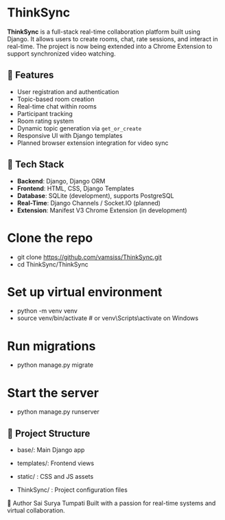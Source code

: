 # ThinkSync

**ThinkSync** is a full-stack real-time collaboration platform built using Django. It allows users to create rooms, chat, rate sessions, and interact in real-time. The project is now being extended into a Chrome Extension to support synchronized video watching.

## 🌟 Features

- User registration and authentication  
- Topic-based room creation  
- Real-time chat within rooms  
- Participant tracking  
- Room rating system  
- Dynamic topic generation via `get_or_create`  
- Responsive UI with Django templates  
- Planned browser extension integration for video sync  

## 🧠 Tech Stack

- **Backend**: Django, Django ORM  
- **Frontend**: HTML, CSS, Django Templates  
- **Database**: SQLite (development), supports PostgreSQL  
- **Real-Time**: Django Channels / Socket.IO (planned)  
- **Extension**: Manifest V3 Chrome Extension (in development)  

# Clone the repo
- git clone https://github.com/vamsiss/ThinkSync.git
- cd ThinkSync/ThinkSync

# Set up virtual environment
- python -m venv venv
- source venv/bin/activate  # or venv\\Scripts\\activate on Windows

# Run migrations
- python manage.py migrate

# Start the server
- python manage.py runserver

## 📂 Project Structure
- base/: Main Django app

- templates/: Frontend views

- static/ : CSS and JS assets

- ThinkSync/ : Project configuration files

🙌 Author
Sai Surya Tumpati
Built with a passion for real-time systems and virtual collaboration.
